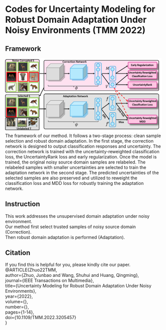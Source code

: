 # Codes for Uncertainty Modeling for Robust Domain Adaptation Under Noisy Environments (TMM 2022)

## Framework
![framework4.jpg](https://github.com/junbaoZHUO/UncertaintyRank/blob/master/framework4.png)
The framework of our method. It follows a two-stage process: clean sample selection and robust domain adaptation. In the first stage, the correction network is designed to output classification responses and uncertainty. The correction network is trained with the uncertainty-reweighted classification loss, the UncertaintyRank loss and early regularization. Once the model is trained, the original noisy source domain samples are relabeled. The relabeled samples with smaller uncertainties are selected to train the adaptation network in the second stage. The predicted uncertainties of the selected samples are also preserved and utilized to reweight the classification loss and MDD loss for robustly training the adaptation network.</br>

## Instruction
This work addresses the unsupervised domain adaptation under noisy environment.</br>
Our method first select trusted samples of noisy source domain (Correction).</br>
Then robust domain adaptation is performed (Adaptation).</br>

## Citation
If you find this is helpful for you, please kindly cite our paper.</br>
@ARTICLE{Zhuo22TMM,</br>
     author={Zhuo, Junbao and Wang, Shuhui and Huang, Qingming},</br>
     journal={IEEE Transactions on Multimedia}, </br>
      title={Uncertainty Modeling for Robust Domain Adaptation Under Noisy Environments}, </br>
      year={2022},</br>
      volume={},</br>
      number={},</br>
      pages={1-14},</br>
      doi={10.1109/TMM.2022.3205457}</br>
}</br>
